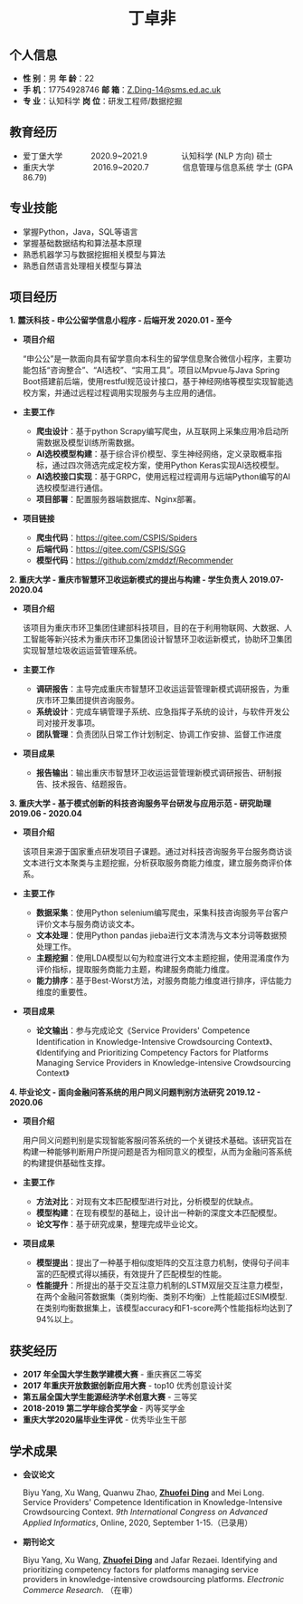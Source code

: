  <center>
     <h1>丁卓非</h1>
 </center>
 
## 个人信息 

* **性 别**：男                    **年 龄**：22              
* **手 机**：17754928746           **邮 箱**：Z.Ding-14@sms.ed.ac.uk  
* **专 业**：认知科学               **岗 位**：研发工程师/数据挖掘

## 教育经历

* 爱丁堡大学&emsp;&emsp;&emsp;        2020.9~2021.9&emsp;&emsp;&emsp;&emsp; 认知科学 (NLP 方向)    硕士
* 重庆大学&emsp;&emsp;&emsp;&emsp;        2016.9~2020.7&emsp;&emsp;&emsp;&emsp; 信息管理与信息系统    学士 (GPA 86.79)  

## 专业技能

* 掌握Python，Java，SQL等语言
* 掌握基础数据结构和算法基本原理
* 熟悉机器学习与数据挖掘相关模型与算法
* 熟悉自然语言处理相关模型与算法

## 项目经历

**1.** **麓沃科技 - 申公公留学信息小程序 - 后端开发                                                                    2020.01 - 至今**

* **项目介绍**

  “申公公”是一款面向具有留学意向本科生的留学信息聚合微信小程序，主要功能包括“咨询整合”、“AI选校”、“实用工具”。项目以Mpvue与Java Spring Boot搭建前后端，使用restful规范设计接口，基于神经网络等模型实现智能选校方案，并通过远程过程调用实现服务与主应用的通信。

* **主要工作**

  * **爬虫设计**：基于python Scrapy编写爬虫，从互联网上采集应用冷启动所需数据及模型训练所需数据。
  * **AI选校模型构建**：基于综合评价模型、孪生神经网络，定义录取概率指标，通过四次筛选完成定校方案，使用Python Keras实现AI选校模型。
  * **AI选校接口实现**：基于GRPC，使用远程过程调用与远端Python编写的AI选校模型进行通信。
  * **项目部署**：配置服务器端数据库、Nginx部署。 

* **项目链接**

  * **爬虫代码**：https://gitee.com/CSPIS/Spiders
  * **后端代码**：https://gitee.com/CSPIS/SGG
  * **模型代码**：https://github.com/zmddzf/Recommender

**2. 重庆大学 - 重庆市智慧环卫收运新模式的提出与构建 - 学生负责人                            2019.07- 2020.04** 

* **项目介绍**

  该项目为重庆市环卫集团住建部科技项目，目的在于利用物联网、大数据、人工智能等新兴技术为重庆市环卫集团设计智慧环卫收运新模式，协助环卫集团实现智慧垃圾收运运营管理系统。

  

* **主要工作**

  * **调研报告**：主导完成重庆市智慧环卫收运运营管理新模式调研报告，为重庆市环卫集团提供咨询服务。
  * **系统设计**：完成车辆管理子系统、应急指挥子系统的设计，与软件开发公司对接开发事项。
  * **团队管理**：负责团队日常工作计划制定、协调工作安排、监督工作进度

* **项目成果**

  * **报告输出**：输出重庆市智慧环卫收运运营管理新模式调研报告、研制报告、技术报告、结题报告。

**3. 重庆大学 - 基于模式创新的科技咨询服务平台研发与应用示范 - 研究助理             2019.06 - 2020.04**

* **项目介绍**

  该项目来源于国家重点研发项目子课题。通过对科技咨询服务平台服务商访谈文本进行文本聚类与主题挖掘，分析获取服务商能力维度，建立服务商评价体系。

* **主要工作**

  * **数据采集**：使用Python selenium编写爬虫，采集科技咨询服务平台客户评价文本与服务商访谈文本。
  * **文本处理**：使用Python pandas jieba进行文本清洗与文本分词等数据预处理工作。
  * **主题挖掘**：使用LDA模型以句为粒度进行文本主题挖掘，使用混淆度作为评价指标，提取服务商能力主题，构建服务商能力维度。
  * **能力排序**：基于Best-Worst方法，对服务商能力维度进行排序，评估能力维度的重要性。

* **项目成果**

  * **论文输出**：参与完成论文《Service Providers' Competence Identification in Knowledge-Intensive Crowdsourcing Context》、《Identifying and Prioritizing Competency Factors for Platforms Managing Service Providers in Knowledge-intensive Crowdsourcing Context》

**4. 毕业论文 - 面向金融问答系统的用户同义问题判别方法研究                                    2019.12 - 2020.06**

* **项目介绍**

  用户同义问题判别是实现智能客服问答系统的一个关键技术基础。该研究旨在构建一种能够判断用户所提问题是否为相同意义的模型，从而为金融问答系统的构建提供基础性支撑。

* **主要工作**

  * **方法对比**：对现有文本匹配模型进行对比，分析模型的优缺点。
  * **模型构建**：在现有模型的基础上，设计出一种新的深度文本匹配模型。
  * **论文写作**：基于研究成果，整理完成毕业论文。

* **项目成果**

  * **模型提出**：提出了一种基于相似度矩阵的交互注意力机制，使得句子间丰富的匹配模式得以捕获，有效提升了匹配模型的性能。
  * **性能提升**：所提出的基于交互注意力机制的LSTM双层交互注意力模型，在两个金融问答数据集（类别均衡、类别不均衡）上性能超过ESIM模型.在类别均衡数据集上，该模型accuracy和F1-score两个性能指标均达到了94%以上。

## 获奖经历
* **2017 年全国大学生数学建模大赛** - 重庆赛区二等奖
* **2017 年重庆开放数据创新应用大赛** - top10 优秀创意设计奖
* **第五届全国大学生能源经济学术创意大赛** - 三等奖
* **2018-2019 第二学年综合奖学金** - 丙等奖学金
* **重庆大学2020届毕业生评优** - 优秀毕业生干部

## 学术成果 
* **会议论文**

  Biyu Yang, Xu Wang, Quanwu Zhao, **<u>Zhuofei Ding</u>** and Mei Long. Service Providers' Competence Identification in Knowledge-Intensive Crowdsourcing Context. *9th International Congress on Advanced Applied Informatics*, Online, 2020, September 1-15.（已录用）

* **期刊论文**

  Biyu Yang, Xu Wang, **<u>Zhuofei Ding</u>** and Jafar Rezaei. Identifying and prioritizing competency factors for platforms managing service providers in knowledge-intensive crowdsourcing platforms. *Electronic Commerce Research*. （在审）
